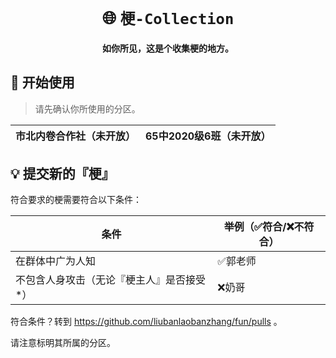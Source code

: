 <div align='center'>

# 🌐 `梗-Collection`
#### 如你所见，这是个收集梗的地方。

</div>

## 🔶 开始使用
> 请先确认你所使用的分区。

| 市北内卷合作社（未开放） | 65中2020级6班（未开放） |
|-|-|

## 💡 提交新的『梗』
符合要求的梗需要符合以下条件：

| 条件 | 举例（✅符合/❌不符合） |
|-|-|
| 在群体中广为人知 | ✅郭老师 |
| 不包含人身攻击（无论『梗主人』是否接受*） | ❌奶哥 |

符合条件？转到 https://github.com/liubanlaobanzhang/fun/pulls 。

请注意标明其所属的分区。
